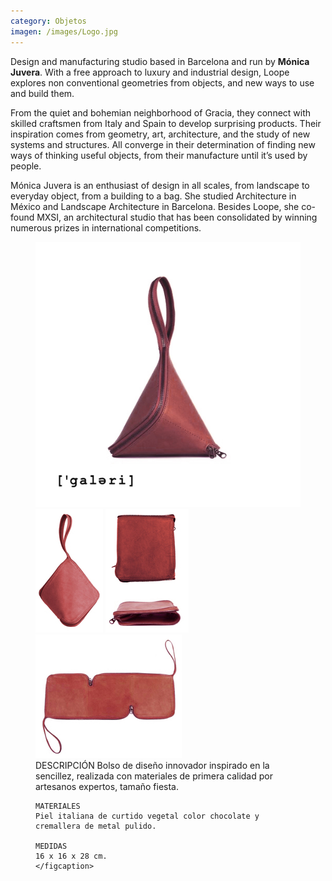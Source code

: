 ```yaml
---
category: Objetos
imagen: /images/Logo.jpg
---
```

Design and manufacturing studio based in Barcelona and run by **Mónica Juvera**. With a free approach to luxury and industrial design, Loope explores non conventional geometries from objects, and new ways to use and build them.

From the quiet and bohemian neighborhood of Gracia, they connect with skilled craftsmen from Italy and Spain to develop surprising products. Their inspiration comes from geometry, art, architecture, and the study of new systems and structures. All converge in their determination of finding new ways of thinking useful objects, from their manufacture until it’s used by people.

Mónica Juvera is an enthusiast of design in all scales, from landscape to everyday object, from a building to a bag. She studied Architecture in México and Landscape Architecture in Barcelona. Besides Loope, she co-found MXSI, an architectural studio that has been consolidated by winning numerous prizes in international competitions.


<figure class="half">
	<a href="/images/CARTERA 1.jpg"><img src="/images/CARTERA 1.jpg" alt="image"></a>
	<a href="/images/CARTERA 2.jpg"><img src="/images/CARTERA 2.jpg" alt="image"></a>
	<a href="/images/CARTERA 2A.jpg"><img src="/images/CARTERA 2A.jpg" alt="image"></a>
	<a href="/images/CARTERA 4a.jpg"><img src="/images/CARTERA 4a.jpg" alt="image"></a>
    <figcaption>
    DESCRIPCIÓN
    Bolso de diseño innovador inspirado en la sencillez, realizada con materiales de primera calidad por artesanos expertos, tamaño fiesta.
    
    MATERIALES
    Piel italiana de curtido vegetal color chocolate y cremallera de metal pulido.
    
    MEDIDAS
    16 x 16 x 28 cm.
	</figcaption>
</figure>